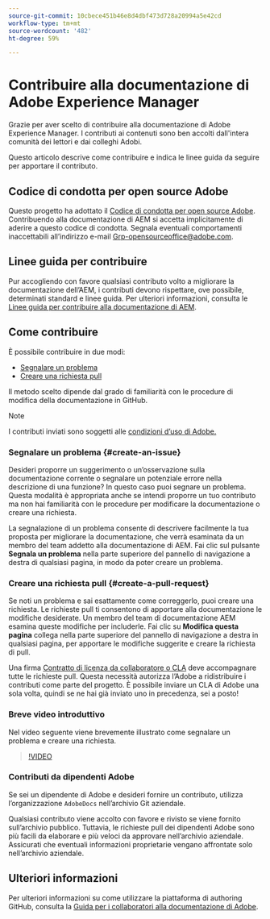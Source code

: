 ```yaml
---
source-git-commit: 10cbece451b46e8d4dbf473d728a20994a5e42cd
workflow-type: tm+mt
source-wordcount: '482'
ht-degree: 59%

---
```

# Contribuire alla documentazione di Adobe Experience Manager

Grazie per aver scelto di contribuire alla documentazione di Adobe Experience Manager. I contributi ai contenuti sono ben accolti dall&#39;intera comunità dei lettori e dai colleghi Adobi.

Questo articolo descrive come contribuire e indica le linee guida da seguire per apportare il contributo.

## Codice di condotta per open source Adobe

Questo progetto ha adottato il [Codice di condotta per open source Adobe](code-of-conduct.md). Contribuendo alla documentazione di AEM si accetta implicitamente di aderire a questo codice di condotta. Segnala eventuali comportamenti inaccettabili all’indirizzo e-mail [Grp-opensourceoffice@adobe.com](mailto:Grp-opensourceoffice@adobe.com).

## Linee guida per contribuire

Pur accogliendo con favore qualsiasi contributo volto a migliorare la documentazione dell’AEM, i contributi devono rispettare, ove possibile, determinati standard e linee guida. Per ulteriori informazioni, consulta le [Linee guida per contribuire alla documentazione di AEM](guidelines.md).

## Come contribuire

È possibile contribuire in due modi:

* [Segnalare un problema](#create-an-issue)
* [Creare una richiesta pull](#create-a-pull-request)

Il metodo scelto dipende dal grado di familiarità con le procedure di modifica della documentazione in GitHub.

>[!NOTE]
>
>I contributi inviati sono soggetti alle [condizioni d’uso di Adobe.](https://www.adobe.com/it/legal/terms.html)

### Segnalare un problema {#create-an-issue}

Desideri proporre un suggerimento o un’osservazione sulla documentazione corrente o segnalare un potenziale errore nella descrizione di una funzione? In questo caso puoi segnare un problema. Questa modalità è appropriata anche se intendi proporre un tuo contributo ma non hai familiarità con le procedure per modificare la documentazione o creare una richiesta.

La segnalazione di un problema consente di descrivere facilmente la tua proposta per migliorare la documentazione, che verrà esaminata da un membro del team addetto alla documentazione di AEM. Fai clic sul pulsante **Segnala un problema** nella parte superiore del pannello di navigazione a destra di qualsiasi pagina, in modo da poter creare un problema.

### Creare una richiesta pull {#create-a-pull-request}

Se noti un problema e sai esattamente come correggerlo, puoi creare una richiesta. Le richieste pull ti consentono di apportare alla documentazione le modifiche desiderate. Un membro del team di documentazione AEM esamina queste modifiche per includerle. Fai clic su **Modifica questa pagina** collega nella parte superiore del pannello di navigazione a destra in qualsiasi pagina, per apportare le modifiche suggerite e creare la richiesta di pull.

Una firma [Contratto di licenza da collaboratore o CLA](https://opensource.adobe.com/cla.html) deve accompagnare tutte le richieste pull. Questa necessità autorizza l’Adobe a ridistribuire i contributi come parte del progetto. È possibile inviare un CLA di Adobe una sola volta, quindi se ne hai già inviato uno in precedenza, sei a posto!

### Breve video introduttivo

Nel video seguente viene brevemente illustrato come segnalare un problema e creare una richiesta.

>[!VIDEO](https://video.tv.adobe.com/v/27069)

### Contributi da dipendenti Adobe

Se sei un dipendente di Adobe e desideri fornire un contributo, utilizza l’organizzazione `AdobeDocs` nell’archivio Git aziendale.

Qualsiasi contributo viene accolto con favore e rivisto se viene fornito sull’archivio pubblico. Tuttavia, le richieste pull dei dipendenti Adobe sono più facili da elaborare e più veloci da approvare nell’archivio aziendale. Assicurati che eventuali informazioni proprietarie vengano affrontate solo nell’archivio aziendale.

## Ulteriori informazioni

Per ulteriori informazioni su come utilizzare la piattaforma di authoring GitHub, consulta la [Guida per i collaboratori alla documentazione di Adobe](https://experienceleague.adobe.com/it/docs/contributor/contributor-guide/introduction).
